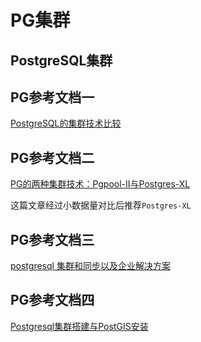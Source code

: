 # PG集群

## PostgreSQL集群

## PG参考文档一

[PostgreSQL的集群技术比较](https://blog.csdn.net/hxpjava1/article/details/80366841)

## PG参考文档二

[PG的两种集群技术：Pgpool-II与Postgres-XL](https://segmentfault.com/a/1190000007012082)

这篇文章经过小数据量对比后推荐`Postgres-XL`

## PG参考文档三

[postgresql 集群和同步以及企业解决方案](http://panyongzheng.iteye.com/blog/2211073)

## PG参考文档四

[Postgresql集群搭建与PostGIS安装](https://blog.csdn.net/fct2001140269/article/details/80812356)
